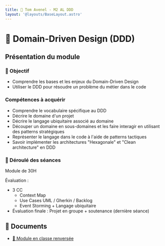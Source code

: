 ```yaml
---
title: 🤝 Tom Avenel - M2 AL DDD
layout: '@layouts/BaseLayout.astro'
---
```


# 🤝 Domain-Driven Design (DDD)

## Présentation du module

### 🎯 Objectif

- Comprendre les bases et les enjeux du Domain-Driven Design
- Utiliser le DDD pour résoudre un problème du métier dans le code
 
### Compétences à acquérir

- Comprendre le vocabulaire spécifique au DDD
- Décrire le domaine d'un projet
- Décrire le langage ubiquitaire associé au domaine
- Découper un domaine en sous-domaines et les faire interagir en utilisant des patterns stratégiques
- Représenter le langage dans le code à l'aide de patterns tactiques
- Savoir implémenter les architectures "Hexagonale" et "Clean architecture" en DDD

### 📅 Déroulé des séances

Module de 30H

Évaluation :

- 3 CC
  - Context Map
  - Use Cases UML / Gherkin / Backlog
  - Event Storming + Langage ubiquitaire
- Évaluation finale : Projet en groupe + soutenance (dernière séance)

## 📑 Documents

- [🔀 Module en classe renversée](/esgi/m2/ddd/classe-renversee)

<!--

- [🤓 Cours : Le Domain-Driven Design](/ddd/cours)
- [📝 Exercice : Trouver les bounded context et leurs relations en analysant les interfaces d'Amazon et de Youtube](/ddd/exo-youtube-amazon)
- [📝 Exercice : Écrire le langage ubiquitaire & trouver les bounded context et leurs relations depuis des spécifications fonctionnelles](/ddd/exo-contexts)
- [📝 Exercice : Refactoring d'un modèle anémique vers un modèle riche](/ddd/exo-modele)
- [📝 Exercice : Aligner deux descriptions métier contradictoires](/ddd/exo-langage)
- [🏆 Projet : Logiciel de devis et facturation](/ddd/projet)

-->
